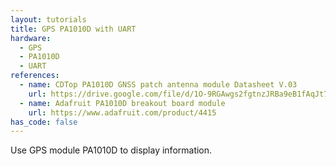 ```yaml
---
layout: tutorials
title: GPS PA1010D with UART
hardware:
  - GPS
  - PA1010D
  - UART
references:
  - name: CDTop PA1010D GNSS patch antenna module Datasheet V.03
    url: https://drive.google.com/file/d/1O-9RGAwgs2fgtnzJRBa9eB1fAqJt7n_k/view
  - name: Adafruit PA1010D breakout board module
    url: https://www.adafruit.com/product/4415
has_code: false
---
```


Use GPS module PA1010D to display information.
